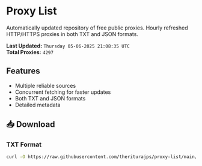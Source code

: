 # Proxy List

Automatically updated repository of free public proxies. Hourly refreshed HTTP/HTTPS proxies in both TXT and JSON formats.

**Last Updated:** `Thursday 05-06-2025 21:08:35 UTC`  
**Total Proxies:** `4297`

## Features
- Multiple reliable sources
- Concurrent fetching for faster updates
- Both TXT and JSON formats
- Detailed metadata

## 📥 Download

### TXT Format
```bash
curl -O https://raw.githubusercontent.com/theriturajps/proxy-list/main/proxies.txt